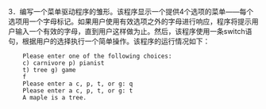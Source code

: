 3．编写一个菜单驱动程序的雏形。该程序显示一个提供4个选项的菜单——每个选项用一个字母标记。如果用户使用有效选项之外的字母进行响应，程序将提示用户输入一个有效的字母，直到用户这样做为止。然后，该程序使用一条switch语句，根据用户的选择执行一个简单操作。该程序的运行情况如下：

```
    Please enter one of the following choices:
    c) carnivore p) pianist
    t) tree g) game
    f
    Please enter a c, p, t, or g: q
    Please enter a c, p, t, or g: t
    A maple is a tree.
```